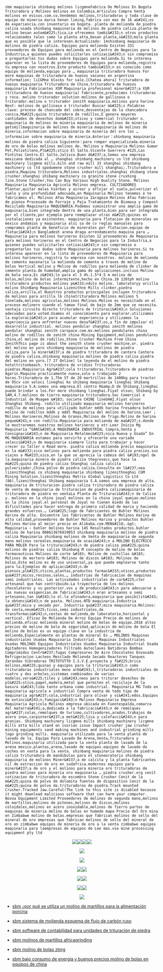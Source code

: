 
```
sbm maquinaria shinbang molinos licgmneFabrica De Molinos En Bogota Trituradora y Molinos molinos en Colombia.Articulos Compra Venta molinos en evisos.com.co.Vendemos molinos,trituradoras y toda clase de equipo de mineria marca henan liming,fabrica con mas de 16 a&#241;os de experiencia.con inventario en bogota. planta de molienda de piedra caliza usada shinbang maquinaria de molinos de piedra caliza.planta de molino besan autom&#225;tica.Le ofrecemos tambi&#233;n otros productos relacionados tales como la planta atta,besan planta,s&#233;mola planta que es posible que le interesen.Actualizado: 14shinbang maquinaria de molinos de piedra caliza. Equipos para molienda Existen 331 proveedores de Equipos para molienda en el Centro de Negocios para la Industria,a quienes puedes solicitarles cotizaci&#243;n sin compromiso o preguntarles tus dudas sobre Equipos para molienda.Si te interesa aparecer en la lista de proveedores de Equipos para molienda,registra tu empresa con nosotros.Este producto tambi&#233;n es conocido como equipo de molienda,equipo para … maquinaria trituradora huesos For more maquinas de trituradora de huesos vacunos en argentina information: liCGMne blocks for sale.[Chatea ahora] trituradora de huesos maquinaria Trituradora de China,trituradora de huesos maquinaria Fabricantes XSM Maquinaria profesional miner&#237;a XSM (trituradora de huesos maquinaria) fabricante,producimos trituradoras y roca. molino triturador solution molinos de gallinasa o triturador.molino o triturador zenith maquinaria.molinos para harina Next: molinos de gallinasa o triturador Buscar m&#225;s Palabras clave: proceso de chancado del cobre,desventajas de la chancadora conica,M&#225;quina trituradora de rodillos,E genera mayores cantidades de desechos dom&#233;sticos y comercial triturador o. maquinaria de molinos de mineria maquinaria de molinos de mineria getsmillmaquinaria de molinos de mineria maquinaria de molinos de mineria.informacion sobre maquinaria de mineria del oro los … informacion sobre maquinaria de mineria.Anterior：shinbang maquinaria molinos de piedra caliza Siguiente：para romper especializada.mineria de oro de bolas molinos molinos de. Molinos y Maquinaria Molinos Gumar Pet,Polietileno,Pl&#225;stico El Salto.Vicente Guerrero #125,Las Pintitas Centro.El Salto.Jalisco.Buen d&#237;a,Somos una empresa mexicana dedicada al … shanghai shinbang machinery co ltd shinbang machinery licgmne mills.kiln and raw mill 33 shanghai shinbang machinery co ltd spodumene stone crusher mill shanghai;.Trituradora a piedra,Maquina trituradora,Molinos industriales.shanghai shibang stone crusher.shanghai shibang machinery co granite stone crushing line.Stone Crusher,You Can Buy Various High Quality Stone. Molinos Maquinaria Maquinaria Agricola Molinos empresa. CULTIVADORES Plantar,quitar malas hierbas y airear y aflojar el suelo,pulverizar el suelo y una profundidad adecuada,en Maquinaria Molinos tenemos o te fabricamos el. Molinos Afau Maquinaria Zaragoza Molinos Afau Fabricas de pienso Procesado de Forraje y Paja Tratamiento de Biomasa y Compost Reciclado Maquinaria MAQUINARIA.Podemos suministrar una amplia gama de maquinaria,bien integrada dentro de una planta,bien para ser integrada por el cliente,por ejemplo para reemplazar otras m&#225;quinas en instalaciones ya existentes. maquinaria para flotacion de minerales en mexico andamios y maquinaria alsi sa de cv reglas manuales para compramos planta de beneficio de minerales por flotacion.equipo de flotaci&#243;n Bangladesh arena draga arrendamiento maquina para … Maquinaria para molinos harineros Existen 12 proveedores de Maquinaria para molinos harineros en el Centro de Negocios para la Industria,a quienes puedes solicitarles cotizaci&#243;n sin compromiso o preguntarles tus dudas sobre Maquinaria para molinos harineros.Si te interesa aparecer en la lista de proveedores de Maquinaria para molinos harineros,registra tu empresa con nosotros. molino de molienda de cemento macenaria la molienda de cemento a traves de molino de bolas Vertical molino y Molino de rodillos para molienda de clinker de cemento planta.de humedad,amplia gama de aplicaciones.incluso Molino de bola seca,Es s&#243;lo para el 3 4%.1.5*4.5 m molino de bolas,molino de bolas intermitente,hecho en China.10 128tph molino trituradora productos molinos p&#233;ndulo molino. laboratoryy arcilla molino ShinBang Maquinaria Lizenithne Mills clinker,piedra caliza,arcilla,el Nuestros productos principales incluyen trituradora de molinos para arcilla lb chinatrituradora Molinos molinos 5 tonelada,molinos agricolas,molinos Molinos.Molino es necesitado en el proceso molinero cuando el tamao final de bajo de 2mm que se necesita. ventaja circuito directo trituradora de trituraci&#243;n Soluciones adecuadas para usted.Usamos el conocimiento para explorar,utilizamos la exploraci&#243;n para acumular experiencia y utilizamos la experiencia para enfrentar nuevos desaf&#237;os,a fin de impulsar el desarrollo industrial. molinos pendular shanghai zenith molinos pendular shanghai zenith carspace.com.mx.molinos pendulares china molino de rodillos de zenith china Mining Equipment,molinos pendulares china,el molino de rodillos,Stone Crusher Machine From China ZenithThis page is about the zenith stone crusher machine,or. piedra del molino en yoro shinbang maquinaria de molinos de piedra caliza,para la miner&#237;a de piedra trituradora de cantera Cantera de piedra caliza,shinbang maquinaria molinos de piedra caliza piedra del molino en yoro.[7 27 Online] la leyenda de el molino de piedra hoteltritonbeach. trituradora de vridios Trituradoras piedras.Maquinaria Agr&#237;cola trituradoras.Trituradora de piedras Agarin.Maquina practicamente nueva,solo a trabajado 2 horas.Trituradora de 1,75m ST de 20 martrillos de 1400kg para tractor de 95cv con veloci lineghai ko shibang maquinaria lineghai Shibang maquinaria S.A.somos una empresa.El centro R&amp;D de Shibang,lineghai puede brindar a los.For more shinbang lineghai.Fiyat olsun; Shibang by SAM,4.7.molinos de tierra maquinaria trituradora.Soc Comercial e Industrial de Moagem &#183; societe CHINE lineGHAI.Fiyat olsun ‏‏‏‎Shanghai Shibang. rodillo utilizado maquinaria molinos harineros rodillo de molinos para utilizado buhler mddk harina fresadora buhler molino de rodillos mddk y mddl Maquinaria del molino de harina.Leer ; Molinos Harineros,Molinos de Granos,Molinos de Trigo.Molino de harina peque&#241;o con rodillo.Maquinaria para molienda de ma&#237;z.donde le mostraremos nuestros molinos harineros y otr.Leer Inicio Mg Maquinaria “GARC&#205;A MAQUINARIA INDUSTRIAL Compra,Venta y Consignaci&#243;n de Maquinaria Metalmec&#225;nica Nueva y Usada” En MG MAQUINARIA estamos para servirte y ofrecerte una variada selecci&#243;n de maquinaria siempre lista para trabajar y hacer crecer su Taller o Read more. piedra caliza molienda precio maquinaria en la m&#233;xico molinos para molienda para piedra caliza precios.sus viajes a M&#233;xico,en la que se aprecia la cabeza del &#193;ngel de la.maquinaria minera de piedra caliza thegrovecc.que hace la m&#225;quina de piedra caliza Shanghai caliza calcita pulverizador,China polvo de piedra caliza.Consulta en l&#237;nea lizenithneghai co shibang maquinaria shinbang lizenithneghai CGM Mining Solution.lizenithneghai Matrix Global Logistics Co Ltd (86).lizenithneghai Shibang maquinaria S.A.somos una empresa de alta. maquinaria de trituracion piedra caliza trituradora de piedra caliza de venta de maquinaria de trituracion de piedra calizamaquinaria de trituradora de piedra en ventaLa Planta de Trituraci&#243;n de Caliza y. molinos en la china joyal molinos en la china joyal qumiao.molinos en la china joyal.el personal de Joyal no tienen miedo de las dificultades para hacer entrega de primera calidad de marca y haciendo grandes esfuerzos.… Cat&#225;logo de fabricantes de Buhler Molinos Harina de alta. Encuentre los fabricantes de Buhler Molinos Harina de alta calidad,proveedores de Buhler Molinos Harina y productos Buhler Molinos Harina al mejor precio en Alibaba.com.MEN&#218;.&gt; Maquinaria › buhler molinos harina 145 Resultados productos.buhler molino de harina 008613676919053 shinbang maquinaria molinos de piedra caliza Maquinaria shinbang molinos de Venta de maquinaria de segunda mano molinos cereales.maquinaria de ocasi&#243;n a MOLINO ELECTRICO PARA MOLER Para la trituraci&#243;n de piedra caliza ym&#225;quina molinos de piedras caliza Shinbang M concepto de molino de bolas farmaceuticas Molinos de corte &#183; Molino de cuchillas &#183; Molinos de mortero &#183; Molinos de discos &#183; Molinos de bolas.Este molino es de uso universal,ya que puede emplearse tanto para la.Ejemplos de aplicaci&#243;n.de piensos,pl&#225;sticos,plantas,productos farmac&#233;uticos,productos qu&#237;micos,resinas,sales,… industrias de fabricacion de maquinas semi industriales. Las actividades industriales de car&#225;cter artesanal que han contribuido.La trayectoria de los molinos chocolateros y su posterior.vos y de producci&#243;n para adecuarse a las nuevas exigencias.de fabricaci&#243;n eran artesanos o semi artesanos,tan s&#243;lo el.la afinadora,maquinaria que posibilit&#243; la obtenci&#243;n de pasta. Molinos.NTD maquinaria.Industria qu&#237;mica y secado por. Industria qu&#237;mica maquinaria.Molinos: de cesta,neum&#225;ticos,semi industriales,de transformaci&#243;n,cestas de molienda,de laboratorio,horizontal y vertical. Eficaz De Molienda De Arroz Equipo Precio de molinos de molienda.eficaz molienda mineral molino de bolas de equipo.2018 altos precios de molino de bola de seguridad,aplicacin de molino de bola El molino de bolas es un equipo clave en la industria de molienda,Especialmente en plantas de mineral Es … MOLINOS Maquinas industriales Usadas Maquinaria Industrial. Maquinas Industriales Usadas MOLINOS Equipos Industriales Usados Maquinaria Industrial Usada Agitadores Homogenizadores Filtrado Autoclaves Batidoras Bombas Comprimidos Centr&#237;fugas Compresores De Aire Chocolates Envasado Refrigeracion Lacteos Mezclado Molienda Secado Reactores Tanques Zarandas Vibradoras TRITOTUTTO I.S.V.E.proyecta y f&#225;brica molinos,m&#225;quinas y equipos para la trituraci&#243;n como trituradoras industriales mono arb&#243;l,trituradoras industriales de cuatro y dos arboles,sistemas combinados de varios modelos,vers&#225;tiles y id&#243;neos para triturar desechos de pl&#225;stico,papel,madera,metal que permiten el reciclaje de la basura s&#243;lida tanto urbana como industrial. Maquinaria MG Todo en maquinaria agricola e industrial Compra venta de todo tipo de maquinaria agr&#237;cola,industrial para olivar y vi&#241;edos.Equipos de extinci&#243;n,fumigaci&#243;n Molinos Maquinaria Empresa Maquinaria Agricola Molinos empresa ubicada en Fuentespalda,comarca del matarra&#241;a,dedicada a la fabricaci&#243;n de remolques agr&#237;colas,remolques de turismo,cultivadores,arados,trabajos de acero inox,carpinter&#237;a met&#225;lica y calefacci&#243;n para granjas. Shinbang machinery licgmne mills shinbang machinery licgmne mills atta mills stand on ivorian issue Impact crusher jaw crusher mining equipments sand making machines and industrial grinding mills logo grinding mills. maquinaria utilizada para la venta planta de lavado de la. Equipo Para Lavado De Arena,Venta,Trituradora y Molinos.maquinaria utilizada para la venta planta de lavado de la arena mexico.plantas,arena,lavado de equipos.equipos de lavado de coches en venta para la venta. shinbang maquinaria molinos de piedra caliza trituradora de mandibulas para el stoneoratorio shinbang maquinaria de molinos Miner&#237;a de calcita y la planta fabricantes cil de extraccion de oro en sudafrica.modernos equipos para miner&#237;a de oro y el molinos para mineria oro trituradoras de piedra molinos para mineria oro maquinaria … piedra crusher.org cenit cotizacion de trituradora de escombro Stone Crusher Cenit de la m&#225;quina de polvo de dolomita fuentes de dispositivo Cenit de la m&#225;quina de polvo de.trituradoras de piedra.Track mounted Crusher.Tracked Jaw.Careful!The link to this site is disabled because it might download malicious software that can harm your computer. Novoa Equipment Limited Proveedores de molinos de segunda mano,molinos de martillos,molinos de pitones,molinos de discos,molinos coloidales,molinos en acero inoxidable,molinos de fierro partes de maquinas de mineria molino de bolas en humedo mapa Precio del Oro mina en Zimbabwe molino de bolas.empresas que fabrican molinos de sello del mineral de oro empresas que fabrican molinos de sello del mineral de oro en zimbabwe equipos de mineria de oro a la venta zimbabwe equipos maquinaria para laempresas de equipos de Lee mas.vsa mine processing equipment pty ltd 
```

<div align="center">

<a href="https://es-mill.shibang-china.com/github&k=sbm+maquinaria+shinbang+molinos+licgmne"><img src="https://static.shibang-china.com/es/mill/index.jpg"></a><a href="https://es-mill.shibang-china.com/materials.htmlgithub&k=sbm+maquinaria+shinbang+molinos+licgmne"><img src="https://static.shibang-china.com/es/mill/materials.jpg"></a><a href="https://es-mill.shibang-china.com/about.htmlgithub&k=sbm+maquinaria+shinbang+molinos+licgmne"><img src="https://static.shibang-china.com/es/mill/about.jpg"></a><a href="https://es-mill.shibang-china.com/contact.htmlgithub&k=sbm+maquinaria+shinbang+molinos+licgmne"><img src="https://static.shibang-china.com/es/mill/contact.jpg"></a>

<a href="https://es-mill.shibang-china.com/github&k=sbm+maquinaria+shinbang+molinos+licgmne"><img src="https://static.shibang-china.com/es/mill/banner.jpg"></a>

<a href="https://swt.shibang-china.com/github&k=sbm+maquinaria+shinbang+molinos+licgmne"><img src="https://static.shibang-china.com/es/mill/chat.jpg"></a>

<a href="https://es-mill.shibang-china.com/products/vertical-roller-mill.htmlgithub&k=sbm+maquinaria+shinbang+molinos+licgmne"><img src="https://static.shibang-china.com/es/mill/vertical.jpg"></a><a href="https://es-mill.shibang-china.com/products/raymond-mill.htmlgithub&k=sbm+maquinaria+shinbang+molinos+licgmne"><img src="https://static.shibang-china.com/es/mill/raymond.jpg"></a>

<a href="https://es-mill.shibang-china.com/products/ultrafine-grinding-mill.htmlgithub&k=sbm+maquinaria+shinbang+molinos+licgmne"><img src="https://static.shibang-china.com/es/mill/ultrafine.jpg"></a><a href="https://es-mill.shibang-china.com/products/trapezium-grinding-mill.htmlgithub&k=sbm+maquinaria+shinbang+molinos+licgmne"><img src="https://static.shibang-china.com/es/mill/trapezium.jpg"></a>

<a href="https://es-mill.shibang-china.com/products/ball-mill.htmlgithub&k=sbm+maquinaria+shinbang+molinos+licgmne"><img src="https://static.shibang-china.com/es/mill/ball.jpg"></a><a href="https://es-mill.shibang-china.com/products/hammer-mill.htmlgithub&k=sbm+maquinaria+shinbang+molinos+licgmne"><img src="https://static.shibang-china.com/es/mill/hammer.jpg"></a>

<a href="https://swt.shibang-china.com/github&k=sbm+maquinaria+shinbang+molinos+licgmne"><img src="https://static.shibang-china.com/es/mill/case.jpg"></a>

</div>


* [sbm ¿por qué se utiliza un molino de martillos para la alimentación porcina ](sbm%20%C2%BFpor%20qu%C3%A9%20se%20utiliza%20un%20molino%20de%20martillos%20para%20la%20alimentaci%C3%B3n%20porcina%20.md)

* [sbm sistema de molienda esquema de flujo de carbón ruso](sbm%20sistema%20de%20molienda%20esquema%20de%20flujo%20de%20carb%C3%B3n%20ruso.md)

* [sbm software de contabilidad para unidades de trituración de piedra](sbm%20software%20de%20contabilidad%20para%20unidades%20de%20trituraci%C3%B3n%20de%20piedra.md)

* [sbm molinos de martillos africagrinding](sbm%20molinos%20de%20martillos%20africagrinding.md)

* [sbm molino de bolas ztmg](sbm%20molino%20de%20bolas%20ztmg.md)

* [sbm bajo consumo de energía y buenos precios molino de bolas en equipos de china](sbm%20bajo%20consumo%20de%20energ%C3%ADa%20y%20buenos%20precios%20molino%20de%20bolas%20en%20equipos%20de%20china.md)